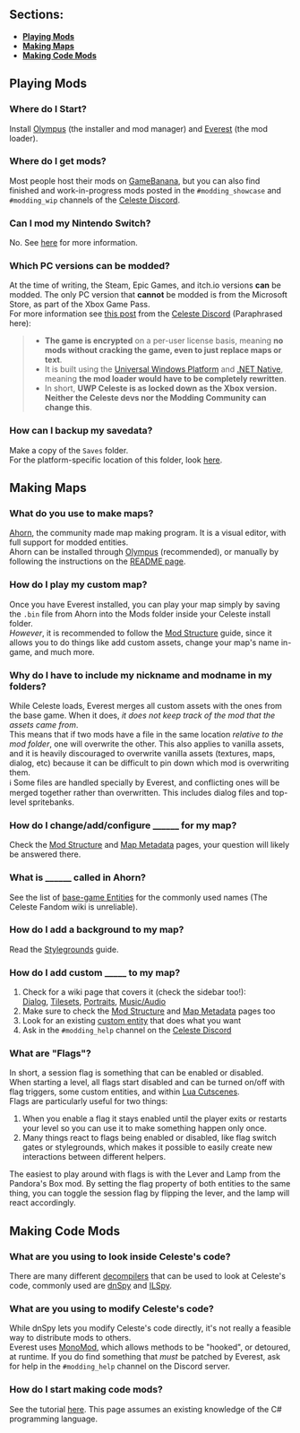 ## Sections:
- [**Playing Mods**](#playing-mods)
- [**Making Maps**](#making-maps)
- [**Making Code Mods**](#making-code-mods)


## Playing Mods

### Where do I Start?
Install [Olympus](https://everestapi.github.io/#installing-everest) (the installer and mod manager) and [Everest](https://everestapi.github.io/) (the mod loader).

### Where do I get mods?
Most people host their mods on [GameBanana](https://gamebanana.com/games/6460), but you can also find finished and work-in-progress mods posted in the `#modding_showcase` and `#modding_wip` channels of the [Celeste Discord](https://discord.gg/6qjaePQ).

### Can I mod my Nintendo Switch?
No. See [here](Nintendo-Switch-Modding) for more information.

### Which PC versions can be modded?
At the time of writing, the Steam, Epic Games, and itch.io versions **can** be modded. The only PC version that **cannot** be modded is from the Microsoft Store, as part of the Xbox Game Pass.  
For more information see [this post](https://discord.com/channels/403698615446536203/683777712115941407/774671383828496514) from the [Celeste Discord](https://discord.gg/6qjaePQ) (Paraphrased here):
>- **The game is encrypted** on a per-user license basis, meaning **no mods without cracking the game, even to just replace maps or text**.
>- It is built using the [Universal Windows Platform](https://docs.microsoft.com/en-us/windows/uwp/get-started/universal-application-platform-guide) and [.NET Native](https://docs.microsoft.com/en-us/dotnet/framework/net-native/net-native-and-compilation), meaning **the mod loader would have to be completely rewritten**.
>- In short, **UWP Celeste is as locked down as the Xbox version. Neither the Celeste devs nor the Modding Community can change this**.

### How can I backup my savedata?
Make a copy of the `Saves` folder.  
For the platform-specific location of this folder, look [here](https://www.pcgamingwiki.com/wiki/Celeste#Save_game_data_location).


## Making Maps

### What do you use to make maps?
[Ahorn](https://github.com/CelestialCartographers/Ahorn/blob/master/README.md), the community made map making program. It is a visual editor, with full support for modded entities.  
Ahorn can be installed through [Olympus](https://everestapi.github.io/#olympus) (recommended), or manually by following the instructions on the [README page](https://github.com/CelestialCartographers/Ahorn/blob/master/README.md).

### How do I play my custom map?
Once you have Everest installed, you can play your map simply by saving the `.bin` file from Ahorn into the Mods folder inside your Celeste install folder.  
*However*, it is recommended to follow the [Mod Structure](Mod-Structure) guide, since it allows you to do things like add custom assets, change your map's name in-game, and much more.

### Why do I have to include my nickname and modname in my folders?
While Celeste loads, Everest merges all custom assets with the ones from the base game. When it does, *it does not keep track of the mod that the assets came from*.  
This means that if two mods have a file in the same location *relative to the mod folder*, one will overwrite the other. This also applies to vanilla assets, and it is heavily discouraged to overwrite vanilla assets (textures, maps, dialog, etc) because it can be difficult to pin down which mod is overwriting them.  
:information_source: Some files are handled specially by Everest, and conflicting ones will be merged together rather than overwritten. This includes dialog files and top-level spritebanks.

### How do I change/add/configure ______ for my map?
Check the [Mod Structure](Mod-Structure) and [Map Metadata](Map-Metadata) pages, your question will likely be answered there. 

### What is ______ called in Ahorn?
See the list of [base-game Entities](Entity-and-Trigger-Documentation) for the commonly used names (The Celeste Fandom wiki is unreliable).

### How do I add a background to my map?
Read the [Stylegrounds](Adding-Stylegrounds) guide.

### How do I add custom _____ to my map?
1. Check for a wiki page that covers it (check the sidebar too!):  
   [Dialog](Adding-Custom-Dialogue), [Tilesets](Custom-Tilesets), [Portraits](Custom-Portraits), [Music/Audio](Adding-Custom-Audio)
2. Make sure to check the [Mod Structure](Mod-Structure) and [Map Metadata](Map-Metadata) pages too
3. Look for an existing [custom entity](https://max480-random-stuff.appspot.com/celeste/custom-entity-catalog) that does what you want
4. Ask in the `#modding_help` channel on the [Celeste Discord](https://discord.gg/6qjaePQ)

### What are "Flags"?
In short, a session flag is something that can be enabled or disabled.  
When starting a level, all flags start disabled and can be turned on/off with flag triggers, some custom entities, and within [Lua Cutscenes](https://gamebanana.com/gamefiles/10788).  
Flags are particularly useful for two things: 
1. When you enable a flag it stays enabled until the player exits or restarts your level so you can use it to make something happen only once.
2. Many things react to flags being enabled or disabled, like flag switch gates or stylegrounds, which makes it possible to easily create new interactions between different helpers.

The easiest to play around with flags is with the Lever and Lamp from the Pandora's Box mod. By setting the flag property of both entities to the same thing, you can toggle the session flag by flipping the lever, and the lamp will react accordingly.

## Making Code Mods

### What are you using to look inside Celeste's code?
There are many different [decompilers](https://en.wikipedia.org/wiki/Decompiler) that can be used to look at Celeste's code, commonly used are [dnSpy](https://github.com/dnSpy/dnSpy) and [ILSpy](https://github.com/icsharpcode/ILSpy).

### What are you using to modify Celeste's code?
While dnSpy lets you modify Celeste's code directly, it's not really a feasible way to distribute mods to others.  
Everest uses [MonoMod](https://github.com/MonoMod/MonoMod), which allows methods to be "hooked", or detoured, at runtime. If you do find something that _must_ be patched by Everest, ask for help in the `#modding_help` channel on the Discord server.

### How do I start making code mods?
See the tutorial [here](your-first-code-mod). This page assumes an existing knowledge of the C# programming language. 